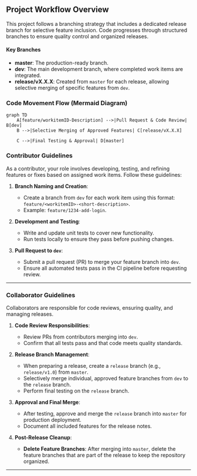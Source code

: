 
## Project Workflow Overview

This project follows a branching strategy that includes a dedicated release branch for selective feature inclusion. Code progresses through structured branches to ensure quality control and organized releases.

#### Key Branches
- **master**: The production-ready branch.
- **dev**: The main development branch, where completed work items are integrated.
- **release/vX.X.X**: Created from `master` for each release, allowing selective merging of specific features from `dev`.

### Code Movement Flow (Mermaid Diagram)

```mermaid
graph TD
    A[feature/workitemID-Description] -->|Pull Request & Code Review| B[dev]
    B -->|Selective Merging of Approved Features| C[release/vX.X.X]
    
    C -->|Final Testing & Approval| D[master]
```

### Contributor Guidelines

As a contributor, your role involves developing, testing, and refining features or fixes based on assigned work items. Follow these guidelines:

1. **Branch Naming and Creation**:
   - Create a branch from `dev` for each work item using this format: `feature/<workitemID>-<short-description>`.
   - Example: `feature/1234-add-login`.

2. **Development and Testing**:
   - Write and update unit tests to cover new functionality.
   - Run tests locally to ensure they pass before pushing changes.

3. **Pull Request to `dev`**:
   - Submit a pull request (PR) to merge your feature branch into `dev`.
   - Ensure all automated tests pass in the CI pipeline before requesting review.

---

### Collaborator Guidelines

Collaborators are responsible for code reviews, ensuring quality, and managing releases.

1. **Code Review Responsibilities**:
   - Review PRs from contributors merging into `dev`.
   - Confirm that all tests pass and that code meets quality standards.

2. **Release Branch Management**:
   - When preparing a release, create a `release` branch (e.g., `release/v1.0`) from `master`.
   - Selectively merge individual, approved feature branches from `dev` to the `release` branch.
   - Perform final testing on the `release` branch.

3. **Approval and Final Merge**:
   - After testing, approve and merge the `release` branch into `master` for production deployment.
   - Document all included features for the release notes.

4. **Post-Release Cleanup**:
   - **Delete Feature Branches**: After merging into `master`, delete the feature branches that are part of the release to keep the repository organized.

---


